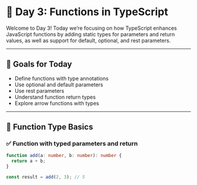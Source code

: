 # 📅 Day 3: Functions in TypeScript

Welcome to Day 3! Today we’re focusing on how TypeScript enhances JavaScript functions by adding static types for parameters and return values, as well as support for default, optional, and rest parameters.

---

## 🎯 Goals for Today

- Define functions with type annotations
- Use optional and default parameters
- Use rest parameters
- Understand function return types
- Explore arrow functions with types

---

## 🧩 Function Type Basics

### ✅ Function with typed parameters and return

```ts
function add(a: number, b: number): number {
  return a + b;
}

const result = add(2, 3); // 5
